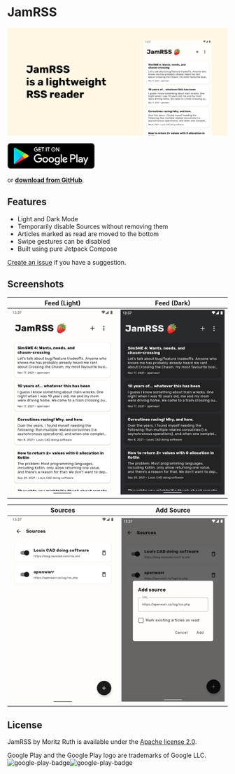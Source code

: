 # JamRSS
![](/media/intro.png)

[<img src="/media/google-play-store-badge.svg" width="200">](https://play.google.com/store/apps/details?id=de.moritzruth.jamrss)

or [**download from GitHub**](https://github.com/moritzruth/JamRSS/releases).

## Features
- Light and Dark Mode
- Temporarily disable Sources without removing them
- Articles marked as read are moved to the bottom
- Swipe gestures can be disabled
- Built using pure Jetpack Compose

[Create an issue](https://github.com/moritzruth/JamRSS/issues/new) if you have a suggestion.

## Screenshots
| **Feed (Light)** | **Feed (Dark)** |
|:----------------:|:---------------:|
| <img src="/media/screenshots/phone_light_feed.png" width="400"> | <img src="/media/screenshots/phone_dark_feed.png" width="400"> |

| **Sources** | **Add Source** |
|:-----------:|:--------------:|
| <img src="/media/screenshots/phone_light_sources.png" width="400"> | <img src="/media/screenshots/phone_light_add-source.png" width="400"> |

## License
JamRSS by Moritz Ruth is available under the [Apache license 2.0](/LICENSE).

Google Play and the Google Play logo are trademarks of Google LLC.![google-play-badge](https://user-images.githubusercontent.com/23134220/144764224-93021ec8-1271-4033-83bd-b86d36d1e404.png)![google-play-badge](https://user-images.githubusercontent.com/23134220/144764225-3be4fc24-a829-4275-b38b-ec2efba7ea54.png)


